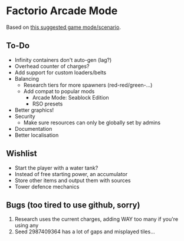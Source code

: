 # Factorio Arcade Mode

Based on [this suggested game mode/scenario](https://www.reddit.com/r/factorio/comments/7eibzw/mod_idea_arcade_mode).

## To-Do

- Infinity containers don't auto-gen (lag?)
- Overhead counter of charges?
- Add support for custom loaders/belts
- Balancing
  - Research tiers for more spawners (red-red/green-...)
  - Add compat to popular mods
    - Arcade Mode: Seablock Edition
    - RSO presets
- Better graphics!
- Security
  - Make sure resources can only be globally set by admins
- Documentation
- Better localisation

## Wishlist

- Start the player with a water tank?
- Instead of free starting power, an accumulator
- Store other items and output them with sources
- Tower defence mechanics

## Bugs (too tired to use github, sorry)
1. Research uses the current charges, adding WAY too many if you're using any
2. Seed 2987409364 has a lot of gaps and misplayed tiles...